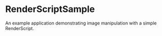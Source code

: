 # RenderScriptSample
An example application demonstrating image manipulation with a simple RenderScript.
